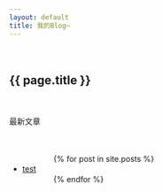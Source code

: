 ```yaml
---
layout: default
title: 我的Blog~
---
```

　　<h2>{{ page.title }}</h2>
　　<p>最新文章</p>
　　<ul>
　　　　{% for post in site.posts %}
　　　　　　<li> <a href="{{ site.baseurl }}{{ post.url }}">test</a></li>
　　　　{% endfor %}
　　</ul>